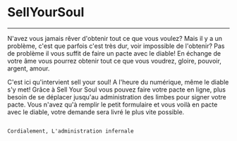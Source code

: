 # SellYourSoul
---------------
N'avez vous jamais rêver d'obtenir tout ce que vous voulez? Mais il y a un problème, c'est que parfois c'est très dur, voir impossible de l'obtenir? Pas de problème il vous suffit de faire un pacte avec le diable! En échange de votre âme vous pourrez obtenir tout ce que vous voudrez, gloire, pouvoir, argent, amour.

C'est ici qu'intervient sell your soul! A l'heure du numérique, même le diable s'y met! Grâce à Sell Your Soul vous pouvez faire votre pacte en ligne, plus besoin de se déplacer jusqu'au administration des limbes pour signer votre pacte. Vous n'avez qu'à remplir le petit formulaire et vous voilà en pacte avec le diable, votre demande sera livré le plus vite possible.

                                                                Cordialement, L'administration infernale
